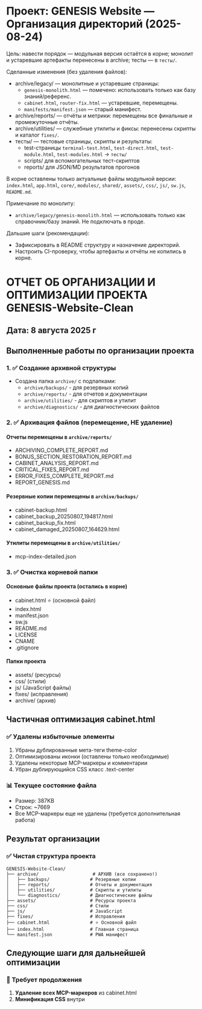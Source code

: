 # Проект: GENESIS Website — Организация директорий (2025-08-24)

Цель: навести порядок — модульная версия остаётся в корне; монолит и устаревшие артефакты перенесены в archive; тесты — в `тесты/`.

Сделанные изменения (без удаления файлов):

- archive/legacy/ — монолитные и устаревшие страницы:
  - `genesis-monolith.html` — помечено: использовать только как базу знаний/референс.
  - `cabinet.html`, `router-fix.html` — устаревшие, перемещены.
  - `manifests/manifest.json` — старый манифест.
- archive/reports/ — отчёты и метрики: перемещены все финальные и промежуточные отчёты.
- archive/utilities/ — служебные утилиты и фиксы: перенесены скрипты и каталог `fixes/`.
- тесты/ — тестовые страницы, скрипты и результаты:
  - test-страницы `terminal-test.html`, `test-direct.html`, `test-module.html`, `test-modules.html` → `тесты/`
  - scripts/ для вспомогательных тест-скриптов
  - reports/ для JSON/MD результатов прогонов

В корне оставлены только актуальные файлы модульной версии: `index.html`, `app.html`, `core/`, `modules/`, `shared/`, `assets/`, `css/`, `js/`, `sw.js`, `README.md`.

Примечание по монолиту:

- `archive/legacy/genesis-monolith.html` — использовать только как справочник/базу знаний. Не подключать в проде.

Дальшие шаги (рекомендации):

- Зафиксировать в README структуру и назначение директорий.
- Настроить CI-проверку, чтобы артефакты и отчёты не копились в корне.

# ОТЧЕТ ОБ ОРГАНИЗАЦИИ И ОПТИМИЗАЦИИ ПРОЕКТА GENESIS-Website-Clean

## Дата: 8 августа 2025 г

## Выполненные работы по организации проекта

### 1. ✅ Создание архивной структуры

- Создана папка `archive/` с подпапками:
  - `archive/backups/` - для резервных копий
  - `archive/reports/` - для отчетов и документации
  - `archive/utilities/` - для скриптов и утилит
  - `archive/diagnostics/` - для диагностических файлов

### 2. ✅ Архивация файлов (перемещение, НЕ удаление)

#### Отчеты перемещены в `archive/reports/`

- ARCHIVING_COMPLETE_REPORT.md
- BONUS_SECTION_RESTORATION_REPORT.md
- CABINET_ANALYSIS_REPORT.md
- CRITICAL_FIXES_REPORT.md
- ERROR_FIXES_COMPLETE_REPORT.md
- REPORT_GENESIS.md

#### Резервные копии перемещены в `archive/backups/`

- cabinet-backup.html
- cabinet_backup_20250807_194817.html
- cabinet_backup_fix.html
- cabinet_damaged_20250807_164629.html

#### Утилиты перемещены в `archive/utilities/`

- mcp-index-detailed.json

### 3. ✅ Очистка корневой папки

#### Основные файлы проекта (остались в корне)

- cabinet.html ⭐ (основной файл)
- index.html
- manifest.json
- sw.js
- README.md
- LICENSE
- CNAME
- .gitignore

#### Папки проекта

- assets/ (ресурсы)
- css/ (стили)
- js/ (JavaScript файлы)
- fixes/ (исправления)
- archive/ (архив)

## Частичная оптимизация cabinet.html

### ✅ Удалены избыточные элементы

1. Убраны дублированные мета-теги theme-color
2. Оптимизированы иконки (оставлены только необходимые)
3. Удалены некоторые MCP-маркеры и комментарии
4. Убран дублирующийся CSS класс .text-center

### 📊 Текущее состояние файла

- Размер: 387KB
- Строк: ~7669
- Все MCP-маркеры еще не удалены (требуется дополнительная работа)

## Результат организации

### ✅ Чистая структура проекта

```
GENESIS-Website-Clean/
├── archive/                    # АРХИВ (все сохранено!)
│   ├── backups/               # Резервные копии
│   ├── reports/               # Отчеты и документация
│   ├── utilities/             # Скрипты и утилиты
│   └── diagnostics/           # Диагностические файлы
├── assets/                    # Ресурсы проекта
├── css/                       # Стили
├── js/                        # JavaScript
├── fixes/                     # Исправления
├── cabinet.html               # ⭐ Основной файл
├── index.html                 # Главная страница
└── manifest.json              # PWA манифест
```

## Следующие шаги для дальнейшей оптимизации

### 🔄 Требует продолжения

1. **Удаление всех MCP-маркеров** из cabinet.html
2. **Минификация CSS** внутри <style> блоков  
3. **Объединение дублирующихся медиа-запросов**
4. **Удаление пустых функций** и неиспользуемого кода
5. **Сжатие JavaScript** части
6. **Базовая минификация HTML**

### 🎯 Ожидаемый результат полной оптимизации

- Уменьшение размера файла на 40-60%
- Улучшение производительности загрузки
- Чистый, поддерживаемый код

## Важно

- ✅ **НИЧЕГО НЕ УДАЛЕНО** - все файлы сохранены в архиве
- ✅ Проект полностью функционален
- ✅ Структура организована и понятна
- ✅ Архивы легко доступны для восстановления

---
*Отчет создан: 8 августа 2025 г.*
